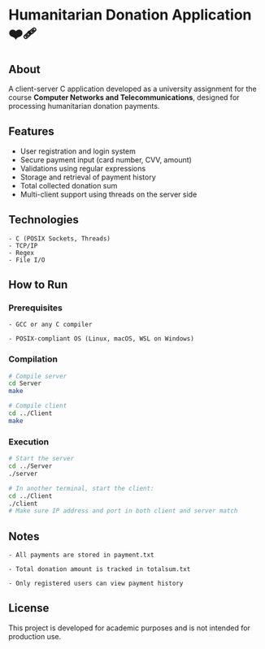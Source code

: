 # Humanitarian Donation Application ❤️‍🩹

## About

A client-server C application developed as a university assignment for the course **Computer Networks and Telecommunications**, designed for processing humanitarian donation payments.

## Features

- User registration and login system
- Secure payment input (card number, CVV, amount)
- Validations using regular expressions
- Storage and retrieval of payment history
- Total collected donation sum
- Multi-client support using threads on the server side

## Technologies

    - C (POSIX Sockets, Threads)
    - TCP/IP
    - Regex
    - File I/O

## How to Run

### Prerequisites

    - GCC or any C compiler

    - POSIX-compliant OS (Linux, macOS, WSL on Windows)

### Compilation

```bash
# Compile server
cd Server
make

# Compile client
cd ../Client
make
```

### Execution

```bash
# Start the server
cd ../Server
./server

# In another terminal, start the client:
cd ../Client
./client
# Make sure IP address and port in both client and server match
```

## Notes

    - All payments are stored in payment.txt

    - Total donation amount is tracked in totalsum.txt

    - Only registered users can view payment history

## License

This project is developed for academic purposes and is not intended for production use.
